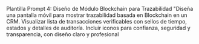 
Plantilla Prompt 4: Diseño de Módulo Blockchain para Trazabilidad
"Diseña una pantalla móvil para mostrar trazabilidad basada en Blockchain en un CRM. Visualizar lista de transacciones verificables con sellos de tiempo, estados y detalles de auditoría. Incluir iconos para confianza, seguridad y transparencia, con diseño claro y profesional